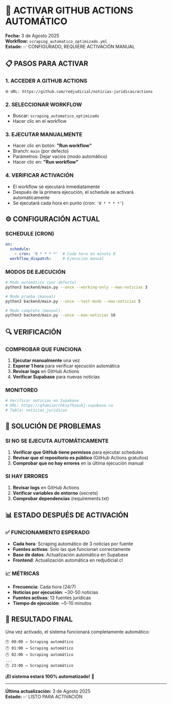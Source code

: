 # 🚀 ACTIVAR GITHUB ACTIONS AUTOMÁTICO

**Fecha:** 3 de Agosto 2025  
**Workflow:** `scraping_automatico_optimizado.yml`  
**Estado:** ✅ CONFIGURADO, REQUIERE ACTIVACIÓN MANUAL

## 📋 PASOS PARA ACTIVAR

### **1. ACCEDER A GITHUB ACTIONS**
```
🌐 URL: https://github.com/redjudicial/noticias-juridicas/actions
```

### **2. SELECCIONAR WORKFLOW**
- Buscar: `scraping_automatico_optimizado`
- Hacer clic en el workflow

### **3. EJECUTAR MANUALMENTE**
- Hacer clic en botón: **"Run workflow"**
- Branch: `main` (por defecto)
- Parámetros: Dejar vacíos (modo automático)
- Hacer clic en: **"Run workflow"**

### **4. VERIFICAR ACTIVACIÓN**
- El workflow se ejecutará inmediatamente
- Después de la primera ejecución, el schedule se activará automáticamente
- Se ejecutará cada hora en punto (cron: `'0 * * * *'`)

## ⚙️ CONFIGURACIÓN ACTUAL

### **SCHEDULE (CRON)**
```yaml
on:
  schedule:
    - cron: '0 * * * *'  # Cada hora en minuto 0
  workflow_dispatch:     # Ejecución manual
```

### **MODOS DE EJECUCIÓN**
```bash
# Modo automático (por defecto)
python3 backend/main.py --once --working-only --max-noticias 3

# Modo prueba (manual)
python3 backend/main.py --once --test-mode --max-noticias 5

# Modo completo (manual)
python3 backend/main.py --once --max-noticias 10
```

## 🔍 VERIFICACIÓN

### **COMPROBAR QUE FUNCIONA**
1. **Ejecutar manualmente** una vez
2. **Esperar 1 hora** para verificar ejecución automática
3. **Revisar logs** en GitHub Actions
4. **Verificar Supabase** para nuevas noticias

### **MONITOREO**
```bash
# Verificar noticias en Supabase
# URL: https://qfomiierchksyfhxoukj.supabase.co
# Tabla: noticias_juridicas
```

## 🚨 SOLUCIÓN DE PROBLEMAS

### **SI NO SE EJECUTA AUTOMÁTICAMENTE**
1. **Verificar que GitHub tiene permisos** para ejecutar schedules
2. **Revisar que el repositorio es público** (GitHub Actions gratuitos)
3. **Comprobar que no hay errores** en la última ejecución manual

### **SI HAY ERRORES**
1. **Revisar logs** en GitHub Actions
2. **Verificar variables de entorno** (secrets)
3. **Comprobar dependencias** (requirements.txt)

## 📊 ESTADO DESPUÉS DE ACTIVACIÓN

### **✅ FUNCIONAMIENTO ESPERADO**
- **Cada hora**: Scraping automático de 3 noticias por fuente
- **Fuentes activas**: Solo las que funcionan correctamente
- **Base de datos**: Actualización automática en Supabase
- **Frontend**: Actualización automática en redjudicial.cl

### **📈 MÉTRICAS**
- **Frecuencia**: Cada hora (24/7)
- **Noticias por ejecución**: ~30-50 noticias
- **Fuentes activas**: 13 fuentes jurídicas
- **Tiempo de ejecución**: ~5-10 minutos

## 🎯 RESULTADO FINAL

Una vez activado, el sistema funcionará completamente automático:

```
🕐 00:00 → Scraping automático
🕐 01:00 → Scraping automático  
🕐 02:00 → Scraping automático
...
🕐 23:00 → Scraping automático
```

**¡El sistema estará 100% automatizado!** 🚀

---
**Última actualización:** 3 de Agosto 2025  
**Estado:** ✅ LISTO PARA ACTIVACIÓN 